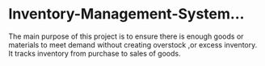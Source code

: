 # Inventory-Management-System...
The main purpose of this project is to ensure there is enough goods or materials to meet demand without creating overstock ,or excess inventory. It tracks inventory from purchase to sales of goods.
